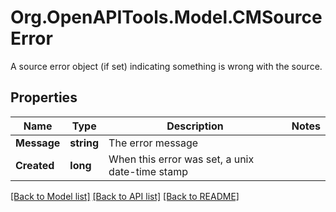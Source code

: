 # Org.OpenAPITools.Model.CMSourceError
A source error object (if set) indicating something is wrong with the source.

## Properties

Name | Type | Description | Notes
------------ | ------------- | ------------- | -------------
**Message** | **string** | The error message | 
**Created** | **long** | When this error was set, a unix date-time stamp | 

[[Back to Model list]](../README.md#documentation-for-models) [[Back to API list]](../README.md#documentation-for-api-endpoints) [[Back to README]](../README.md)

